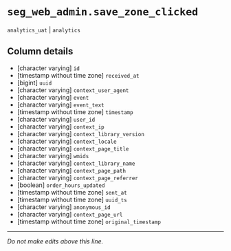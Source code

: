 # `seg_web_admin.save_zone_clicked`
`analytics_uat` | `analytics`

## Column details
* [character varying] `id`
* [timestamp without time zone] `received_at`
* [bigint]    `uuid`
* [character varying] `context_user_agent`
* [character varying] `event`
* [character varying] `event_text`
* [timestamp without time zone] `timestamp`
* [character varying] `user_id`
* [character varying] `context_ip`
* [character varying] `context_library_version`
* [character varying] `context_locale`
* [character varying] `context_page_title`
* [character varying] `wmids`
* [character varying] `context_library_name`
* [character varying] `context_page_path`
* [character varying] `context_page_referrer`
* [boolean]   `order_hours_updated`
* [timestamp without time zone] `sent_at`
* [timestamp without time zone] `uuid_ts`
* [character varying] `anonymous_id`
* [character varying] `context_page_url`
* [timestamp without time zone] `original_timestamp`

-------------------------------------------------------------------------------
*Do not make edits above this line.*
